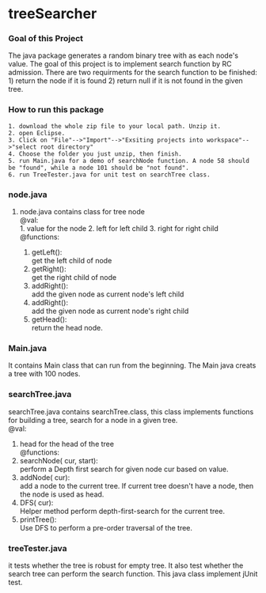 # treeSearcher

### Goal of this Project  
  The java package generates a random binary tree with <int> as each node's value. The goal of this project is to implement search function by RC admission. There are two requirments for the search function to be finished: 1) return the node if it is found 2) return null if it is not found in the given tree.  
### How to run this package  
    1. download the whole zip file to your local path. Unzip it.  
    2. open Eclipse.  
    3. Click on "File"-->"Import"-->"Exsiting projects into workspace"-->"select root directory"
    4. Choose the folder you just unzip, then finish.
    5. run Main.java for a demo of searchNode function. A node 58 should be "found", while a node 101 should be "not found".
    6. run TreeTester.java for unit test on searchTree class.
### node.java  
  1. node.java contains class for tree node  
  @val:  
    1. <int> value for the node
    2. <node> left for left child
    3. <node> right for right child
  @functions:  
      1. getLeft():  
      get the left child of node  
      2. getRight():  
      get the right child of node  
      3. addRight(<node>):  
      add the given node as current node's left child  
      4. addRight(<node>):   
      add the given node as current node's right child  
      5. getHead():  
      return the head node.  
### Main.java  
  It contains Main class that can run from the beginning. The Main java creats a tree with 100 nodes.
### searchTree.java  
  searchTree.java contains searchTree.class, this class implements functions for building a tree, search for a node in a given tree.  
  @val:  
  1. <node> head for the head of the tree  
  @functions:
  1. searchNode(<node> cur, <node> start):  
     perform a Depth first search for given node cur based on value.  
  2. addNode(<node> cur):  
     add a node to the current tree. If current tree doesn't have a node, then the node is used as head.  
  3. DFS(<node> cur):  
    Helper method perform depth-first-search for the current tree.  
  4. printTree():  
     Use DFS to perform a pre-order traversal of the tree.  

### treeTester.java  
  it tests whether the tree is robust for empty tree. It also test whether the search tree can perform the search function. This java class implement jUnit test.
